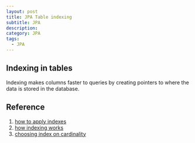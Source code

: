 ```yaml
---
layout: post
title: JPA Table indexing
subtitle: JPA
description: 
category: JPA
tags:
  - JPA
---
```

  
## Indexing in tables
Indexing makes columns faster to queries by creating pointers
to where the data is stored in the database.



## Reference
1) [how to apply indexes](https://herojoon-dev.tistory.com/142)
2) [how indexing works](https://dataschool.com/sql-optimization/how-indexing-works/)
3) [choosing index on cardinality](https://velog.io/@ljinsk3/JPA%EB%A1%9C-%EC%9D%B8%EB%8D%B1%EC%8A%A4-%EC%82%AC%EC%9A%A9%ED%95%98%EA%B8%B0)



